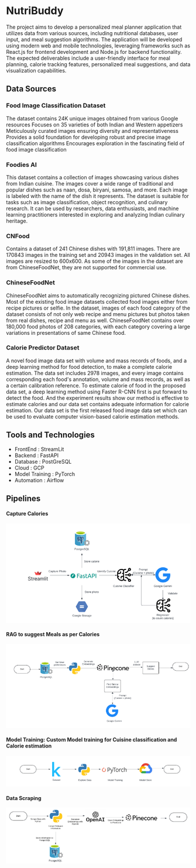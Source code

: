 # NutriBuddy

The project aims to develop a personalized meal planner application that utilizes data from various sources, including nutritional databases, user input, and meal suggestion algorithms. The application will be developed using modern web and mobile technologies, leveraging frameworks such as React.js for frontend development and Node.js for backend functionality. The expected deliverables include a user-friendly interface for meal planning, calorie tracking features, personalized meal suggestions, and data visualization capabilities.

## Data Sources

### Food Image Classification Dataset

The dataset contains 24K unique images obtained from various Google resources
Focuses on 35 varieties of both Indian and Western appetizers
Meticulously curated images ensuring diversity and representativeness
Provides a solid foundation for developing robust and precise image classification algorithms
Encourages exploration in the fascinating field of food image classification

### Foodies AI

This dataset contains a collection of images showcasing various dishes from Indian cuisine. The images cover a wide range of traditional and popular dishes such as naan, dosa, biryani, samosa, and more. Each image is labeled with the name of the dish it represents. The dataset is suitable for tasks such as image classification, object recognition, and culinary research. It can be used by researchers, data enthusiasts, and machine learning practitioners interested in exploring and analyzing Indian culinary heritage.

### CNFood

Contains a dataset of 241 Chinese dishes with 191,811 images. There are 170843 images in the training set and 20943 images in the validation set. All images are resized to 600x600. As some of the images in the dataset are from ChineseFoodNet, they are not supported for commercial use.

### ChineseFoodNet

ChineseFoodNet aims to automatically recognizing pictured Chinese dishes. Most of the existing food image datasets collected food images either from recipe pictures or selfie. In the dataset, images of each food category of the dataset consists of not only web recipe and menu pictures but photos taken from real dishes, recipe and menu as well. ChineseFoodNet contains over 180,000 food photos of 208 categories, with each category covering a large variations in presentations of same Chinese food.

### Calorie Predictor Dataset

A novel food image data set with volume and mass records of foods, and a deep learning method for food detection, to make a complete calorie estimation. The data set includes 2978 images, and every image contains corresponding each food's annotation, volume and mass records, as well as a certain calibration reference. To estimate calorie of food in the proposed data set, a deep learning method using Faster R-CNN first is put forward to detect the food. And the experiment results show our method is effective to estimate calories and our data set contains adequate information for calorie estimation. Our data set is the first released food image data set which can be used to evaluate computer vision-based calorie estimation methods.

## Tools and Technologies

- FrontEnd : StreamLit
- Backend : FastAPI
- Database : PostGreSQL
- Cloud : GCP
- Model Training : PyTorch
- Automation : Airflow

## Pipelines

#### Capture Calories

![Architecture Diagram ](images/1.png)

#### RAG to suggest Meals as per Calories

![Architecture Diagram ](images/2.png)

#### Model Training: Custom Model training for Cuisine classification and Calorie estimation

![Architecture Diagram ](images/3.png)

#### Data Scraping

![Architecture Diagram ](images/4.png)
